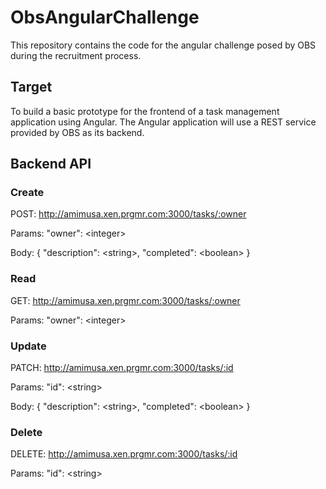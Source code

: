 # ObsAngularChallenge

This repository contains the code for the angular challenge posed by OBS during the recruitment process.

## Target

To build a basic prototype for the frontend of a task management application using Angular. The Angular application will use a REST service provided by OBS as its backend.

## Backend API

### Create
POST: http://amimusa.xen.prgmr.com:3000/tasks/:owner

Params:
&quot;owner&quot;: &lt;integer&gt;

Body:
{
&quot;description&quot;: &lt;string&gt;,
&quot;completed&quot;: &lt;boolean&gt;
}

### Read
GET: http://amimusa.xen.prgmr.com:3000/tasks/:owner

Params:
&quot;owner&quot;: &lt;integer&gt;

### Update
PATCH: http://amimusa.xen.prgmr.com:3000/tasks/:id

Params:
&quot;id&quot;: &lt;string&gt;

Body:
{
&quot;description&quot;: &lt;string&gt;,
&quot;completed&quot;: &lt;boolean&gt;
}

### Delete
DELETE: http://amimusa.xen.prgmr.com:3000/tasks/:id

Params:
&quot;id&quot;: &lt;string&gt;